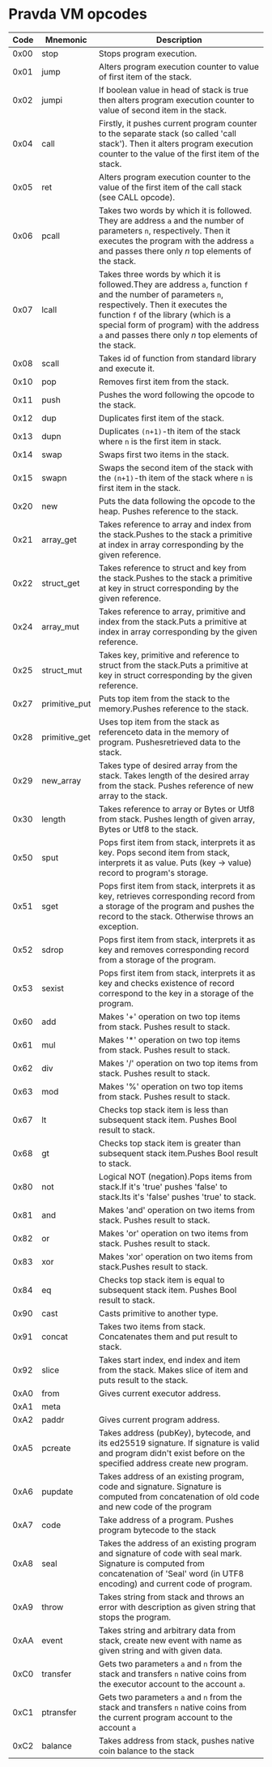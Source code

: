 <!--
THIS FILE IS GENERATED. DO NOT EDIT MANUALLY!
-->
# Pravda VM opcodes
Code|Mnemonic     |Description                                                                                                                                                                                                                                                                                 
----|-------------|--------------------------------------------------------------------------------------------------------------------------------------------------------------------------------------------------------------------------------------------------------------------------------------------
0x00|stop         |Stops program execution.                                                                                                                                                                                                                                                                    
0x01|jump         |Alters program execution counter to value of first item of the stack.                                                                                                                                                                                                                       
0x02|jumpi        |If boolean value in head of stack is true then alters program execution counter to value of second item in the stack.                                                                                                                                                                       
0x04|call         |Firstly, it pushes current program counter to the separate stack (so called 'call stack'). Then it alters program execution counter to the value of the first item of the stack.                                                                                                            
0x05|ret          |Alters program execution counter to the value of the first item of the call stack (see CALL opcode).                                                                                                                                                                                        
0x06|pcall        |Takes two words by which it is followed. They are address `a` and the number of parameters `n`, respectively. Then it executes the program with the address `a` and passes there only $n$ top elements of the stack.                                                                        
0x07|lcall        |Takes three words by which it is followed.They are address `a`, function `f` and the number of parameters `n`, respectively. Then it executes the function `f` of the library (which is a special form of program) with the address `a` and passes there only $n$ top elements of the stack.
0x08|scall        |Takes id of function from standard library and execute it.                                                                                                                                                                                                                                  
0x10|pop          |Removes first item from the stack.                                                                                                                                                                                                                                                          
0x11|push         |Pushes the word following the opcode to the stack.                                                                                                                                                                                                                                          
0x12|dup          |Duplicates first item of the stack.                                                                                                                                                                                                                                                         
0x13|dupn         |Duplicates `(n+1)`-th item of the stack where `n` is the first item in stack.                                                                                                                                                                                                               
0x14|swap         |Swaps first two items in the stack.                                                                                                                                                                                                                                                         
0x15|swapn        |Swaps the second item of the stack with the `(n+1)`-th item of the stack where `n` is first item in the stack.                                                                                                                                                                              
0x20|new          |Puts the data following the opcode to the heap. Pushes reference to the stack.                                                                                                                                                                                                              
0x21|array_get    |Takes reference to array and index from the stack.Pushes to the stack a primitive at index in array corresponding by the given reference.                                                                                                                                                   
0x22|struct_get   |Takes reference to struct and key from the stack.Pushes to the stack a primitive at key in struct corresponding by the given reference.                                                                                                                                                     
0x24|array_mut    |Takes reference to array, primitive and index from the stack.Puts a primitive at index in array corresponding by the given reference.                                                                                                                                                       
0x25|struct_mut   |Takes key, primitive and reference to struct from the stack.Puts a primitive at key in struct corresponding by the given reference.                                                                                                                                                         
0x27|primitive_put|Puts top item from the stack to the memory.Pushes reference to the stack.                                                                                                                                                                                                                   
0x28|primitive_get|Uses top item from the stack as referenceto data in the memory of program. Pushesretrieved data to the stack.                                                                                                                                                                               
0x29|new_array    |Takes type of desired array from the stack. Takes length of the desired array from the stack. Pushes reference of new array to the stack.                                                                                                                                                   
0x30|length       |Takes reference to array or Bytes or Utf8 from stack. Pushes length of given array, Bytes or Utf8 to the stack.                                                                                                                                                                             
0x50|sput         |Pops first item from stack, interprets it as key. Pops second item from stack, interprets it as value. Puts (key -> value) record to program's storage.                                                                                                                                     
0x51|sget         |Pops first item from stack, interprets it as key, retrieves corresponding record from a storage of the program and pushes the record to the stack. Otherwise throws an exception.                                                                                                           
0x52|sdrop        |Pops first item from stack, interprets it as key and removes corresponding record from a storage of the program.                                                                                                                                                                            
0x53|sexist       |Pops first item from stack, interprets it as key and checks existence of record correspond to the key in a storage of the program.                                                                                                                                                          
0x60|add          |Makes '+' operation on two top items from stack. Pushes result to stack.                                                                                                                                                                                                                    
0x61|mul          |Makes '*' operation on two top items from stack. Pushes result to stack.                                                                                                                                                                                                                    
0x62|div          |Makes '/' operation on two top items from stack. Pushes result to stack.                                                                                                                                                                                                                    
0x63|mod          |Makes '%' operation on two top items from stack. Pushes result to stack.                                                                                                                                                                                                                    
0x67|lt           |Checks top stack item is less than subsequent stack item. Pushes Bool result to stack.                                                                                                                                                                                                      
0x68|gt           |Checks top stack item is greater than subsequent stack item.Pushes Bool result to stack.                                                                                                                                                                                                    
0x80|not          |Logical NOT (negation).Pops items from stack.If it's 'true' pushes 'false' to stack.Its it's 'false' pushes 'true' to stack.                                                                                                                                                                
0x81|and          |Makes 'and' operation on two items from stack. Pushes result to stack.                                                                                                                                                                                                                      
0x82|or           |Makes 'or' operation on two items from stack. Pushes result to stack.                                                                                                                                                                                                                       
0x83|xor          |Makes 'xor' operation on two items from stack.Pushes result to stack.                                                                                                                                                                                                                       
0x84|eq           |Checks top stack item is equal to subsequent stack item. Pushes Bool result to stack.                                                                                                                                                                                                       
0x90|cast         |Casts primitive to another type.                                                                                                                                                                                                                                                            
0x91|concat       |Takes two items from stack. Concatenates them and put result to stack.                                                                                                                                                                                                                      
0x92|slice        |Takes start index, end index and item from the stack. Makes slice of item and puts result to the stack.                                                                                                                                                                                     
0xA0|from         |Gives current executor address.                                                                                                                                                                                                                                                             
0xA1|meta         |                                                                                                                                                                                                                                                                                            
0xA2|paddr        |Gives current program address.                                                                                                                                                                                                                                                              
0xA5|pcreate      |Takes address (pubKey), bytecode, and its ed25519 signature. If signature is valid and program didn't exist before on the specified address create new program.                                                                                                                             
0xA6|pupdate      |Takes address of an existing program, code and signature. Signature is computed from concatenation of old code and new code of the program                                                                                                                                                  
0xA7|code         |Take address of a program. Pushes program bytecode to the stack                                                                                                                                                                                                                             
0xA8|seal         |Takes the address of an existing program and signature of code with seal mark. Signature is computed from concatenation of 'Seal' word (in UTF8 encoding) and current code of program.                                                                                                      
0xA9|throw        |Takes string from stack and throws an error with description as given string that stops the program.                                                                                                                                                                                        
0xAA|event        |Takes string and arbitrary data from stack, create new event with name as given string and with given data.                                                                                                                                                                                 
0xC0|transfer     |Gets two parameters `a` and `n` from the stack and transfers `n` native coins from the executor account to the account `a`.                                                                                                                                                                 
0xC1|ptransfer    |Gets two parameters `a` and `n` from the stack and transfers `n` native coins from the current program account to the account `a`                                                                                                                                                           
0xC2|balance      |Takes address from stack, pushes native coin balance to the stack                                                                                                                                                                                                                           